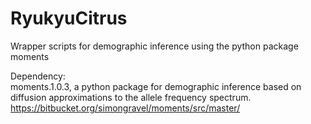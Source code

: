# RyukyuCitrus
Wrapper scripts for demographic inference using the python package moments

Dependency:  
   moments.1.0.3,  a python package for demographic inference based on diffusion approximations to the allele frequency spectrum. 
   https://bitbucket.org/simongravel/moments/src/master/
